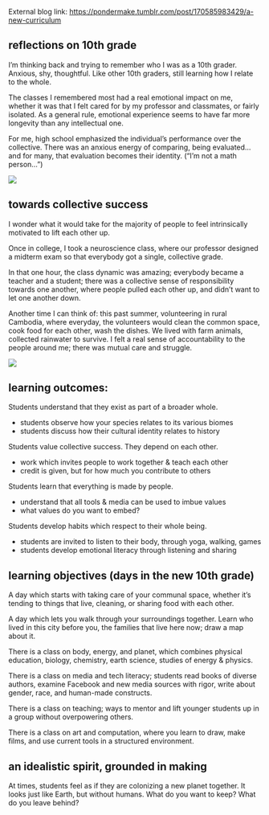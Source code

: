 External blog link: https://pondermake.tumblr.com/post/170585983429/a-new-curriculum

## reflections on 10th grade
I’m thinking back and trying to remember who I was as a 10th grader. Anxious, shy, thoughtful. Like other 10th graders, still learning how I relate to the whole. 

The classes I remembered most had a real emotional impact on me, whether it was that I felt cared for by my professor and classmates, or fairly isolated. As a general rule, emotional experience seems to have far more longevity than any intellectual one.

For me, high school emphasized the individual’s performance over the collective. There was an anxious energy of comparing, being evaluated… and for many, that evaluation becomes their identity. (“I’m not a math person…”)

![](https://github.com/kathymakes/teachingasart2018/blob/master/assignments/2_Curriculum/img/kathy_wu_2.jpg)

## towards collective success

I wonder what it would take for the majority of people to feel intrinsically motivated to lift each other up. 

Once in college, I took a neuroscience class, where our professor designed a midterm exam so that everybody got a single, collective grade.

In that one hour, the class dynamic was amazing; everybody became a teacher and a student; there was a collective sense of responsibility towards one another, where people pulled each other up, and didn’t want to let one another down.

Another time I can think of: this past summer, volunteering in rural Cambodia, where everyday, the volunteers would clean the common space, cook food for each other, wash the dishes. We lived with farm animals, collected rainwater to survive. I felt a real sense of accountability to the people around me; there was mutual care and struggle.

![](https://github.com/kathymakes/teachingasart2018/blob/master/assignments/2_Curriculum/img/kathy_wu_1.jpg)

## learning outcomes:

Students understand that they exist as part of a broader whole.
* students observe how your species relates to its various biomes
* students discuss how their cultural identity relates to history

Students value collective success. They depend on each other.
* work which invites people to work together & teach each other
* credit is given, but for how much you contribute to others

Students learn that everything is made by people.
* understand that all tools & media can be used to imbue values
* what values do you want to embed?

Students develop habits which respect to their whole being.
* students are invited to listen to their body, through yoga, walking, games
* students develop emotional literacy through listening and sharing

## learning objectives (days in the new 10th grade)

A day which starts with taking care of your communal space, whether it’s tending to things that live, cleaning, or sharing food with each other.

A day which lets you walk through your surroundings together. Learn who lived in this city before you, the families that live here now;  draw a map about it.

There is a class on body, energy, and planet, which combines physical education, biology, chemistry, earth science, studies of energy & physics.

There is a class on media and tech literacy; students read books of diverse authors, examine Facebook and new media sources with rigor, write about gender, race, and human-made constructs.

There is a class on teaching; ways to mentor and lift younger students up in a group without overpowering others.

There is a class on art and computation, where you learn to draw, make films, and use current tools in a structured environment.

## an idealistic spirit, grounded in making

At times, students feel as if they are colonizing a new planet together. It looks just like Earth, but without humans. What do you want to keep? What do you leave behind?



